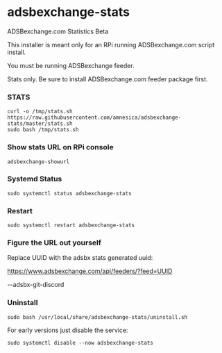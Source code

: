 # adsbexchange-stats
ADSBexchange.com Statistics Beta

This installer is meant only for an RPi running ADSBexchange.com script install.

You must be running ADSBexchange feeder.

Stats only.  Be sure to install ADSBexchange.com feeder package first.

### STATS

```
curl -o /tmp/stats.sh https://raw.githubusercontent.com/amnesica/adsbexchange-stats/master/stats.sh
sudo bash /tmp/stats.sh
```

### Show stats URL on RPi console
```
adsbexchange-showurl
```


### Systemd Status

```
sudo systemctl status adsbexchange-stats
```

### Restart

```
sudo systemctl restart adsbexchange-stats
```

### Figure the URL out yourself

Replace UUID with the adsbx stats generated uuid:

https://www.adsbexchange.com/api/feeders/?feed=UUID

--adsbx-git-discord

### Uninstall

```
sudo bash /usr/local/share/adsbexchange-stats/uninstall.sh
```

For early versions just disable the service:
```
sudo systemctl disable --now adsbexchange-stats
```
